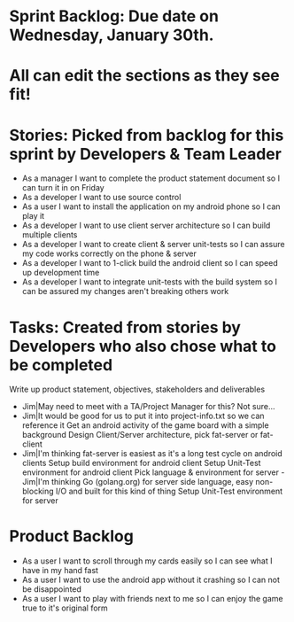 Sprint Backlog: Due date on Wednesday, January 30th.
====================================================
All can edit the sections as they see fit!
===============================================================================
Stories: Picked from backlog for this sprint by Developers & Team Leader
===============================================================================
* As a manager I want to complete the product statement document so I can turn it in on Friday
* As a developer I want to use source control
* As a user I want to install the application on my android phone so I can play it
* As a developer I want to use client server architecture so I can build multiple clients
* As a developer I want to create client & server unit-tests so I can assure my code works correctly on the phone & server 
* As a developer I want to 1-click build the android client so I can speed up development time
* As a developer I want to integrate unit-tests with the build system so I can be assured my changes aren't breaking others work

Tasks: Created from stories by Developers who also chose what to be completed
===============================================================================
Write up product statement, objectives, stakeholders and deliverables
* Jim|May need to meet with a TA/Project Manager for this? Not sure...
* Jim|It would be good for us to put it into project-info.txt so we can reference it 
Get an android activity of the game board with a simple background
Design Client/Server architecture, pick fat-server or fat-client
* Jim|I'm thinking fat-server is easiest as it's a long test cycle on android clients
Setup build environment for android client
Setup Unit-Test environment for android client
Pick language & environment for server
	-Jim|I'm thinking Go (golang.org) for server side language, easy
	non-blocking I/O and built for this kind of thing
Setup Unit-Test environment for server

Product Backlog
===============
* As a user I want to scroll through my cards easily so I can see what I have in my hand fast
* As a user I want to use the android app without it crashing so I can not be disappointed 
* As a user I want to play with friends next to me so I can enjoy the game true to it's original form
